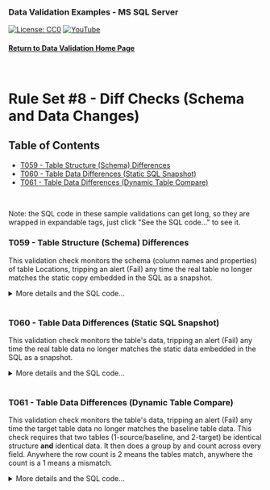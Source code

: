 ### Data Validation Examples - MS SQL Server
[![License: CC0](https://img.shields.io/badge/License-CC0-red)](LICENSE "Creative Commons Zero License by DataResearchLabs (effectively = Public Domain")
[![YouTube](https://img.shields.io/badge/YouTube-DataResearchLabs-brightgreen)](http://www.DataResearchLabs.com)
#### [Return to Data Validation Home Page](https://github.com/DataResearchLabs/sql_scripts/blob/main/data_validation_scripts.md)
<br>

# Rule Set #8 - Diff Checks (Schema and Data Changes)

## Table of Contents
 - <a href="#t059">T059 - Table Structure (Schema) Differences</a>
 - <a href="#t060">T060 - Table Data Differences (Static SQL Snapshot)</a>
 - <a href="#t061">T061 - Table Data Differences (Dynamic Table Compare)</a>
<br>


Note: the SQL code in these sample validations can get long, so they are wrapped in expandable tags, just click "See the SQL code..." to see it.

<a id="t059" class="anchor" href="#t059" aria-hidden="true"> </a>
### T059 - Table Structure (Schema) Differences
This validation check monitors the schema (column names and properties) of table Locations, tripping an alert (Fail) any time the real table no longer matches the static copy embedded in the SQL as a snapshot.

<details><summary>More details and the SQL code...</summary><br>
 
* The first common table expression (CTE) or subquery is named "expected".  It is a static snapshot of what the locaton table's schema should look like, including the ordinal position, the column name, the data type, and whether the column is nullable.  To re-factor the SQL below, this is the only section that you'd heavily edit.
* The second CTR or subquery is named "actual".  It is a dynamic snapshot of the location table's current structure based on Oracle system tables.  It derives a compact data type with length, scale, and precision appended.  The only minor re-factoring of this CTE you'd need ni order to re-use this on your projects would be the owner and table names in the WHERE clause; everything else should remain unchanged.
* The third CTR or subquery is named "dut", short for data under test.  This is where the business logic is applied to derive rejection codes (eg: table does not exist, or expected column is missing or has a property that changed).
* Finally, the simple SELECT at the bottom returns "P" for pass if there are no differences (rejections) found, or "FAIL" if there were.
                    
 ```sql
WITH expected 
AS (
	       SELECT 1 AS ord_pos, 'LOCATION_ID'    AS column_nm, 'NUMERIC(4,0)' AS data_typ, 'NOT NULL' AS nullable
  UNION SELECT 2 AS ord_pos, 'STREET_ADDRESS' AS column_nm, 'VARCHAR(40)'  AS data_typ, 'NULL'     AS nullable
	 UNION SELECT 3 AS ord_pos, 'POSTAL_CODE'    AS column_nm, 'VARCHAR(12)'  AS data_typ, 'NULL'     AS nullable
	 UNION SELECT 4 AS ord_pos, 'CITY'           AS column_nm, 'VARCHAR(30)'  AS data_typ, 'NOT NULL' AS nullable
	 UNION SELECT 5 AS ord_pos, 'STATE_PROVINCE' AS column_nm, 'VARCHAR(25)'  AS data_typ, 'NULL'     AS nullable
	 UNION SELECT 6 AS ord_pos, 'COUNTRY_ID'     AS column_nm, 'CHAR(2)'      AS data_typ, 'NULL'     AS nullable
)
, actual
AS (
  SELECT
	   RIGHT('000' + CAST(tut.ORDINAL_POSITION AS VARCHAR(3)), 3) AS ord_pos
	 , tut.column_name                                            AS column_nm
	 , tut.data_type + 
      CASE WHEN tut.data_type IN('varchar','nvarchar')    THEN '(' + CAST(tut.CHARACTER_MAXIMUM_LENGTH AS VARCHAR(10)) + ')'
	          WHEN tut.data_type IN('char','nchar')          THEN '(' + CAST(tut.CHARACTER_MAXIMUM_LENGTH AS VARCHAR(10)) + ')'
	          WHEN tut.data_type ='date'                     THEN '(' + CAST(tut.DATETIME_PRECISION AS VARCHAR(10)) + ')'
	          WHEN tut.data_type ='datetime'                 THEN '(' + CAST(tut.DATETIME_PRECISION AS VARCHAR(10)) + ')'
	          WHEN tut.data_type LIKE '%int%'                THEN '(' + CAST(tut.NUMERIC_PRECISION AS VARCHAR(10))  + ')'
           WHEN tut.data_type = 'uniqueidentifier'        THEN '(16)'
	          WHEN tut.data_type = 'money'                   THEN '(' + CAST(tut.NUMERIC_PRECISION AS VARCHAR(10)) + ')'
	          WHEN tut.data_type = 'decimal'                 THEN '(' + CAST(tut.NUMERIC_PRECISION AS VARCHAR(10)) + ',' + CAST(tut.NUMERIC_SCALE AS VARCHAR(10)) + ')'
           WHEN tut.data_type = 'numeric'                 THEN '(' + CAST(tut.NUMERIC_PRECISION AS VARCHAR(10)) + ',' + CAST(tut.NUMERIC_SCALE AS VARCHAR(10)) + ')'
	          WHEN tut.data_type = 'varbinary'               THEN '(' + CAST(tut.CHARACTER_MAXIMUM_LENGTH AS VARCHAR(10)) + ')'
	          WHEN tut.data_type = 'xml'                     THEN '(' + CAST(tut.CHARACTER_MAXIMUM_LENGTH AS VARCHAR(10)) + ')'
           WHEN tut.data_type IN('char','nchar')          THEN '(' + CAST(tut.CHARACTER_MAXIMUM_LENGTH AS VARCHAR(10)) + ')'
	          WHEN tut.CHARACTER_MAXIMUM_LENGTH IS NOT NULL  THEN '(' + CAST(tut.CHARACTER_MAXIMUM_LENGTH AS VARCHAR(10)) + ')'
		         WHEN tut.DATETIME_PRECISION IS NOT NULL        THEN '(' + CAST(tut.DATETIME_PRECISION AS VARCHAR(10)) + ')'
	          WHEN tut.NUMERIC_PRECISION IS NOT NULL
      		    AND tut.NUMERIC_SCALE     IS NULL             THEN '(' + CAST(tut.NUMERIC_PRECISION AS VARCHAR(10)) + ')'
	          WHEN tut.NUMERIC_PRECISION IS NOT NULL
		          AND tut.NUMERIC_SCALE     IS NOT NULL         THEN '(' + CAST(tut.NUMERIC_PRECISION AS VARCHAR(10)) + ',' + CAST(tut.NUMERIC_SCALE AS VARCHAR(10)) + ')'
    		     ELSE ''
       END AS data_typ
  , CASE WHEN tut.IS_NULLABLE = 'YES' THEN 'NULL' ELSE 'NOT NULL' END AS nullable
	 FROM       INFORMATION_SCHEMA.COLUMNS  tut
	 WHERE tut.TABLE_CATALOG  = 'DEMO_HR'
    AND tut.table_name = 'LOCATIONS'
)
, dut -- Data Under Test 
AS (
  SELECT CASE WHEN (SELECT COUNT(*) FROM actual) = 0 THEN 'REJ-01: Table [locations] does not exist (may be case sensistive name)|exp=exists|act=notExist' 
	             WHEN a.column_nm IS NULL               THEN 'REJ-01: Expected column is missing from actual schema (may be case sensitive name)|exp=' + e.column_nm + '|act=IsMissing' 
	             WHEN a.ord_pos <> e.ord_pos            THEN 'REJ-02: Ordinal Positions at field ' + e.column_nm + ' do not match|exp=' + CAST(e.ord_pos AS VARCHAR(3)) + '|act=' + CAST(a.ord_pos AS VARCHAR(3))
	             WHEN a.data_typ <> e.data_typ          THEN 'REJ-03: Data Types at field ' + e.column_nm + ' do not match|exp=' + e.data_typ + '|act=' + a.data_typ 
	             WHEN a.nullable <> e.nullable          THEN 'REJ-04: Nullable settings at field ' + e.column_nm + ' do not match|exp=' + e.nullable + '|act=' + a.nullable 
	             ELSE 'P'
	        END AS rej_dtls
  , 'N/A - Go browse to table structure from tree grid in UI' AS lookup_sql
	 FROM      expected e 
  LEFT JOIN actual   a ON a.column_nm = e.column_nm
)

SELECT CASE WHEN COUNT(*) = 0 THEN 'P' ELSE 'FAIL' END status
, '"RS-8 Diffs" #1 - Verify TableStructure("BySQL") by comparing snapshot in SQL code vs actual schema/structure for table [locations]' AS tst_descr   
FROM dut WHERE rej_dtls <> 'P';
 ```
</details>
<br>


<a id="t060" class="anchor" href="#t060" aria-hidden="true"> </a>
### T060 - Table Data Differences (Static SQL Snapshot)
This validation check monitors the table's data, tripping an alert (Fail) any time the real table data no longer matches the static data embedded in the SQL as a snapshot.

<details><summary>More details and the SQL code...</summary><br>
 
* The first common table expression (CTE) or subquery is named "metadata".  It is a static snapshot of what the region table's expected data should contains.  To re-use this for your purposes, you'd heavily change this SQL around to match the columns and values and rows of data you want to validate.
* The second CTR or subquery is named "dut", short for data under test.  It dynamically compares the static data content (expected) above against the actual regions table data using a left join to spot missing rows, and comparing all field values (there's only one, region_name) one by one.  Any differences found will be tagged with its own rejection code (eg: REJ-02: Region Name does not match).  The expected and actual values are also listed in the inner query results.
* Finally, the simple SELECT at the bottom returns "P" for pass if there are no differences found, or "FAIL" if there were.
                    
```sql
WITH metadata 
AS (
        SELECT 1 AS region_id, 'Europe' AS region_name FROM dual
  UNION SELECT 2 AS region_id, 'Americas' AS region_name FROM dual
  UNION SELECT 3 AS region_id, 'Asia' AS region_name FROM dual
  UNION SELECT 4 AS region_id, 'Middle East and Africa' AS region_name FROM dual
  ORDER BY region_id
)
, dut -- Data Under Test 
AS (
  SELECT CASE WHEN r.region_id IS NULL            THEN 'REJ-01: Record is missing from metadata|exp=NotMissing|act=' + m.region_id + ' is missing' 
              WHEN r.region_name <> m.region_name THEN 'REJ-02: Region_Name does not match|exp=' + m.region_name + '|act=' + r.region_name 
              ELSE 'P'
         END AS status
  FROM      metadata   m 
  LEFT JOIN demo_hr..regions r ON r.region_id = m.region_id
  ORDER BY m.region_id
)

SELECT CASE WHEN COUNT(*) = 0 THEN 'P' ELSE 'FAIL' END status
FROM dut WHERE status <> 'P';
 ```
</details>
<br>


<a id="t061" class="anchor" href="#t061" aria-hidden="true"> </a>
### T061 - Table Data Differences (Dynamic Table Compare)
This validation check monitors the table's data, tripping an alert (Fail) any time the target table data no longer matches the baseline table data.  This check requires that two tables (1-source/baseline, and 2-target) be identical structure **and** identical data.  It then does a group by and count across every field.  Anywhere the row count is 2 means the tables match, anywhere the count is a 1 means a mismatch.

<details><summary>More details and the SQL code...</summary><br>
 
* The first common table expression (CTE) or subquery is named "non_matches".  It is does most of the heavy lifting.  This is where the target table 'jobs' and the baseline table 'jobs_snapshot' are grouped by all fields (except the tbl_nm which must be different).  Where the COUNT(*) is less than two after grouping fields and UNION ALL to combine the two sets, that is where the differences exist.
* The second CTR or subquery is named "dut", short for data under test.  It formats the output so differences are easy to spot (a concatenated string with column names and values.
* Finally, the simple SELECT at the bottom returns "P" for pass if there are no differences found, or "FAIL" if there were.
 
 ```sql
WITH non_matches
AS (
  SELECT MAX(tbl_nm) AS tbl_nm, job_id, job_title, min_salary, max_salary, COUNT(*) AS match_count_found
  FROM (
    SELECT CAST('jobs' AS VARCHAR(15)) AS tbl_nm,          job_id, job_title, min_salary, max_salary FROM demo_hr..jobs  
    UNION ALL 
    SELECT CAST('jobs_snapshot' AS VARCHAR(15)) AS tbl_nm, job_id, job_title, min_salary, max_salary FROM demo_hr..jobs_snapshot 
  ) comb_sets 
  GROUP BY job_id, job_title, min_salary, max_salary
  HAVING COUNT(*) < 2
)
, dut -- Data Under Test 
AS (
  SELECT 'REJ-01: Mismatch Found: tbl_nm="' + tbl_nm +'", job_id="' + job_id + '", job_title="' + job_title 
  	    + '", min_salary=' + CAST(min_salary AS VARCHAR(20)) + '", max_salary=' + CAST(max_salary AS VARCHAR(20)) AS status
  FROM      non_matches  
)

SELECT CASE WHEN COUNT(*) = 0 THEN 'P' ELSE 'FAIL' END status
FROM dut WHERE status <> 'P'
 ```
</details>
<br>
